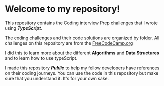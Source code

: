 # Welcome to my repository!

This repository contains the Coding interview Prep challenges that I wrote using ***TypeScript***. 

The coding challenges and their code solutions are organized by folder. All challenges on this repository are from the [FreeCodeCamp.org]([https://www.example.com](https://www.freecodecamp.org/learn/coding-interview-prep/)https://www.freecodecamp.org/learn/coding-interview-prep/)

I did this to learn more about the different **Algorithms** and **Data Structures** and to learn how to use typeScript.

I made this repository ***Public*** to help my fellow developers have references on their coding journeys. You can use the code in this repository but make sure that you understand it. It's for your own sake. 
